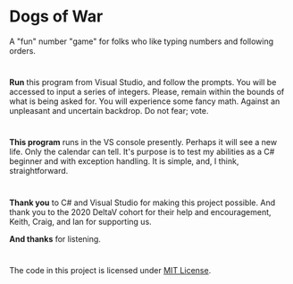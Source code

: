 # Dogs of War
A "fun" number "game" for folks who like typing numbers and following orders.

#
**Run** this program from Visual Studio, and follow the prompts. You will be accessed to input a series of integers. Please, remain within the bounds of what is being asked for. You will experience some fancy math. Against an unpleasant and uncertain backdrop. Do not fear; vote.

#
**This program** runs in the VS console presently. Perhaps it will see a new life. Only the calendar can tell. It's purpose is to test my abilities as a C# beginner and with exception handling. It is simple, and, I think, straightforward.

#
**Thank you** to C# and Visual Studio for making this project possible. And thank you to the 2020 DeltaV cohort for their help and encouragement, Keith, Craig, and Ian for supporting us.

**And thanks** for listening.

#
The code in this project is licensed under [MIT License](https://github.com/mcbarnhart/Lab01-exception-handling-and-debugging/blob/master/LICENSE).
